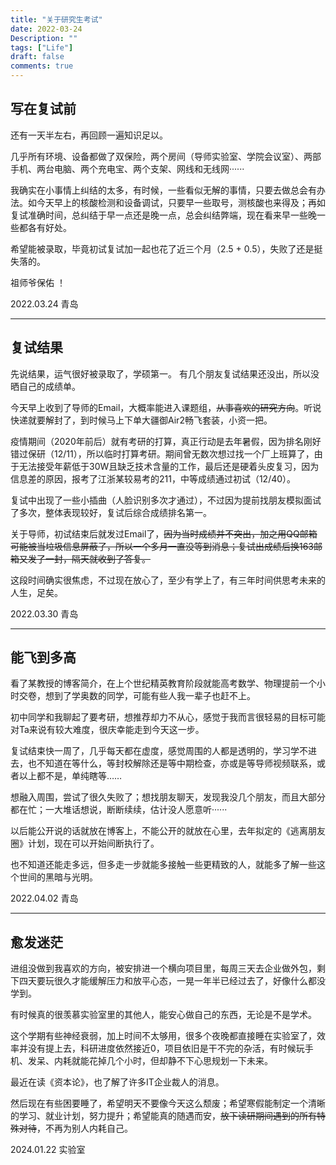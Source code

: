 ```yaml
---
title: "关于研究生考试"
date: 2022-03-24
Description: ""
tags: ["Life"]
draft: false
comments: true
---
```


## 写在复试前
还有一天半左右，再回顾一遍知识足以。

几乎所有环境、设备都做了双保险，两个房间（导师实验室、学院会议室）、两部手机、两台电脑、两个充电宝、两个支架、网线和无线网······

我确实在小事情上纠结的太多，有时候，一些看似无解的事情，只要去做总会有办法。如今天早上的核酸检测和设备调试，只要早一些取号，测核酸也来得及；再如复试准确时间，总纠结于早一点还是晚一点，总会纠结弊端，现在看来早一些晚一些都各有好处。

希望能被录取，毕竟初试复试加一起也花了近三个月（2.5 + 0.5），失败了还是挺失落的。

祖师爷保佑 ！

2022.03.24  青岛
- - -
## 复试结果
先说结果，运气很好被录取了，学硕第一。
有几个朋友复试结果还没出，所以没晒自己的成绩单。

今天早上收到了导师的Email，大概率能进入课题组，~~从事喜欢的研究方向~~。听说快递就要解封了，到时候马上下单大疆御Air2畅飞套装，小资一把。

疫情期间（2020年前后）就有考研的打算，真正行动是去年暑假，因为排名刚好错过保研（12/11），所以临时打算考研。期间曾无数次想过找一个厂上班算了，由于无法接受年薪低于30W且缺乏技术含量的工作，最后还是硬着头皮复习，因为信息差的原因，报考了江浙某较易考的211，中等成绩通过初试（12/40）。

复试中出现了一些小插曲（人脸识别多次才通过），不过因为提前找朋友模拟面试了多次，整体表现较好，复试后综合成绩排名第一。

关于导师，初试结束后就发过Email了，~~因为当时成绩并不突出，加之用QQ邮箱可能被当垃圾信息屏蔽了，所以一个多月一直没等到消息；复试出成绩后换163邮箱又发了一封，隔天就收到了答复。~~

这段时间确实很焦虑，不过现在放心了，至少有学上了，有三年时间供思考未来的人生，足矣。

2022.03.30	青岛
- - -
## 能飞到多高
看了某教授的博客简介，在上个世纪精英教育阶段就能高考数学、物理提前一个小时交卷，想到了学奥数的同学，可能有些人我一辈子也赶不上。

初中同学和我聊起了要考研，想推荐却力不从心，感觉于我而言很轻易的目标可能对Ta来说有较大难度，很庆幸能走到今天这一步。

复试结束快一周了，几乎每天都在虚度，感觉周围的人都是透明的，学习学不进去，也不知道在等什么，等封校解除还是等中期检查，亦或是等导师视频联系，或者以上都不是，单纯瞎等……

想融入周围，尝试了很久失败了；想找朋友聊天，发现我没几个朋友，而且大部分都在忙；一大堆话想说，断断续续，估计没人愿意听······

以后能公开说的话就放在博客上，不能公开的就放在心里，去年拟定的《逃离朋友圈》计划，现在可以开始间断执行了。

也不知道还能走多远，但多走一步就能多接触一些更精致的人，就能多了解一些这个世间的黑暗与光明。

2022.04.02  青岛
- - -
## 愈发迷茫
进组没做到我喜欢的方向，被安排进一个横向项目里，每周三天去企业做外包，剩下四天要玩很久才能缓解压力和放平心态，一晃一年半已经过去了，好像什么都没学到。 

有时候真的很羡慕实验室里的其他人，能安心做自己的东西，无论是不是学术。 

这个学期有些神经衰弱，加上时间不太够用，很多个夜晚都直接睡在实验室了，效率并没有提上去，科研进度依然接近0，项目依旧是干不完的杂活，有时候玩手机、发呆、内耗就能花掉几个小时，但却静不下心思规划一下未来。 

最近在读《资本论》，也了解了许多IT企业裁人的消息。

然后现在有些困要睡了，希望明天不要像今天这么颓废；希望寒假能制定一个清晰的学习、就业计划，努力提升；希望能真的随遇而安，~~放下读研期间遇到的所有特殊对待~~，不再为别人内耗自己。

2024.01.22  实验室





